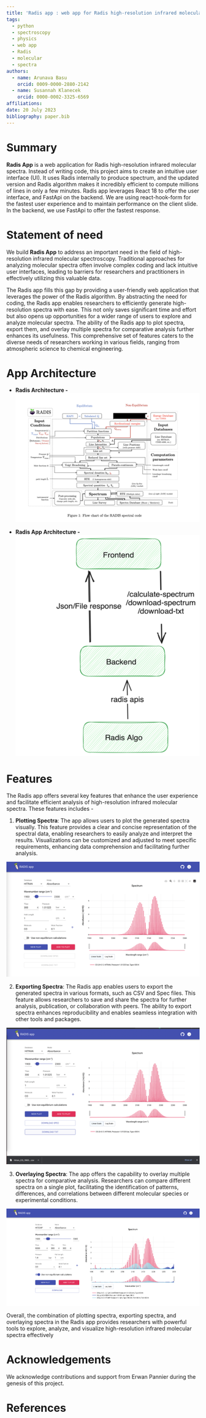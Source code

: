 ```yaml
---
title: 'Radis app : web app for Radis high-resolution infrared molecular spectra'
tags:
  - python
  - spectroscopy
  - physics
  - web app
  - Radis
  - molecular
  - spectra
authors:
  - name: Arunava Basu
    orcid: 0009-0000-2880-2142
  - name: Susannah Klanecek
    orcid: 0000-0002-3325-6569
affiliations:
date: 20 July 2023
bibliography: paper.bib
---
```

# Summary

**Radis App** is a web application for Radis high-resolution infrared molecular spectra. Instead of writing code, this project aims to create an intuitive user interface (UI).
It uses Radis internally to produce spectrum, and the updated version and Radis algorithm makes it incredibly efficient to compute millions of lines in only a few minutes.
Radis app leverages React 18 to offer the user interface, and FastApi on the backend. We are using react-hook-form for the fastest user experience and to maintain performance on the client slide. In the backend, we use FastApi to offer the fastest response.

# Statement of need

We build  **Radis App** to address an important need in the field of high-resolution infrared molecular spectroscopy. Traditional approaches for analyzing  molecular spectra often involve complex coding and lack intuitive user interfaces, leading to barriers for researchers and practitioners in effectively utilizing this valuable data.

The Radis app fills this gap by providing a user-friendly web application that leverages the power of the Radis algorithm. By abstracting the need for coding, the Radis app enables researchers to efficiently generate high-resolution spectra with ease. This not only saves significant time and effort but also opens up opportunities for a wider range of users to explore and analyze molecular spectra.
The ability of the Radis app to plot spectra, export them, and overlay multiple spectra for comparative analysis further enhances its usefulness. This comprehensive set of features caters to the diverse needs of researchers working in various fields, ranging from atmospheric science to chemical engineering.


# App Architecture

- **Radis Architecture -**
![Radis  Architecture](./images/radis_architecture.png)

- **Radis App Architecture -**
![Radis App Architecture](./images/radisapp_architecture.png)


# Features

The Radis app offers several key features that enhance the user experience and facilitate efficient analysis of high-resolution infrared molecular spectra. These features includes -

1. **Plotting Spectra**: The app allows users to plot the generated spectra visually. This feature provides a clear and concise representation of the spectral data, enabling researchers to easily analyze and interpret the results. Visualizations can be customized and adjusted to meet specific requirements, enhancing data comprehension and facilitating further analysis.

![Plotting Spectra](./images/plotting_spectra.png)


2. **Exporting Spectra**: The Radis app enables users to export the generated spectra in various formats, such as CSV and Spec files. This feature allows researchers to save and share the spectra for further analysis, publication, or collaboration with peers. The ability to export spectra enhances reproducibility and enables seamless integration with other tools and packages.

![Exporting Spectra](./images/exporting_spectra.png)


3. **Overlaying Spectra**: The app offers the capability to overlay multiple spectra for comparative analysis. Researchers can compare different spectra on a single plot, facilitating the identification of patterns, differences, and correlations between different molecular species or experimental conditions.

![Overlaying Spectra](./images/overlaying_spectra.png)


Overall, the combination of plotting spectra, exporting spectra, and overlaying spectra in the Radis app provides researchers with powerful tools to explore, analyze, and visualize high-resolution infrared molecular spectra effectively

# Acknowledgements
We acknowledge contributions and support from Erwan Pannier during the genesis of this project.

# References